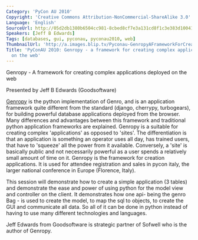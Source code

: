 ```yaml
---
Category: 'PyCon AU 2010'
Copyright: 'Creative Commons Attribution-NonCommercial-ShareAlike 3.0'
Language: 'English'
SourceUrl: http://05d2db1380b6504cc981-8cbed8cf7e3a131cd8f1c3e383d10041.r93.cf2.rackcdn.com/pycon-au-2010/482_pyconau-2010-genropy-a-framework-for-creating-complex-applications-deployed-on-the-web.flv
Speakers: [Jeff B Edwards]
Tags: [databases, gui, pyconau, pyconau2010, web]
ThumbnailUrl: 'http://a.images.blip.tv/Pyconau-GenropyAFrameworkForCreatingComplexApplicationsDeployed301.png'
Title: 'PyConAU 2010: Genropy - a framework for creating complex applications deployed
  on the web'
---
```

Genropy - A framework for creating complex applications deployed on the web

Presented by Jeff B Edwards (Goodsoftware)

[Genropy](http://blog.genropy.org/) is the python implementation of Genro, and
is an application framework quite different from the standard (django,
cherrypy, turbogears), for building powerful database applications deployed
from the browser. Many differences and advantages between this framework and
traditional python application frameworks are explained. Genropy is a suitable
for creating complex 'applications' as opposed to 'sites'. The differentiation
is that an application is something an operator uses all day, has trained
users, that have to 'squeeze' all the power from it available. Conversely, a
'site' is basically public and not necessarily powerful as a user spends a
relatively small amount of time on it. Genropy is the framework for creation
applications. It is used for attendee registration and sales in pycon italy,
the larger national conference in Europe (Florence, Italy).

This session will demonstrate how to create a simple application (3 tables)
and demonstrate the ease and power of using python for the model view and
controller on the client. It demonstrates how one api- being the genro Bag -
is used to create the model, to map the sql to objects, to create the GUI and
communicate all data. So all of it can be done in python instead of having to
use many different technologies and languages.

Jeff Edwards from Goodsoftware is strategic partner of Sofwell who is the
author of Genropy.

